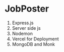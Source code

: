 # JobPoster

1. Express.js
2. Server side js
3. Nodemon
4. Vercel for Deployment
5. MongoDB and Monk
